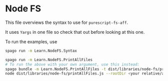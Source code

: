 # Node FS

This file overviews the syntax to use for `purescript-fs-aff`.

It uses `Yargs` in one file so check that out before looking at this one.

To run the examples, use
```bash
spago run -m Learn.NodeFS.Syntax

spago run -m Learn.NodeFS.PrintAllFiles
# To run the above with your own argument, use this instead:
spago bundle -m Learn.NodeFS.PrintAllFiles -t dist/libraries/node-fs/printAllFiles.js
node dist/libraries/node-fs/printAllFiles.js --rootDir <your relative/absolute directory path argument here>
```
